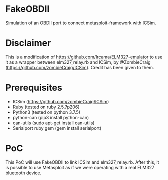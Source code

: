 # FakeOBDII
Simulation of an OBDII port to connect metasploit-framework with ICSim.

# Disclaimer
This is a modification of https://github.com/Ircama/ELM327-emulator to use it as a wrapper between elm327_relay.rb and ICSim, by @ZombieCraig (https://github.com/zombieCraig/ICSim). Credit has been given to them.

# Prerequisites
- ICSim (https://github.com/zombieCraig/ICSim)
- Ruby (tested on ruby 2.5.7p206)
- Python3 (tested on python 3.7.5)
- python-can (pip3 install python-can)
- can-utils (sudo apt-get install can-utils)
- Serialport ruby gem (gem install serialport)

# PoC
This PoC will use FakeOBDII to link ICSim and elm327_relay.rb. After this, it is possible to use Metasploit as if we were operating with a real ELM327 bluetooth device.
